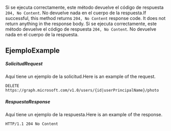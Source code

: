 <span data-ttu-id="3eb73-p102">Si se ejecuta correctamente, este método devuelve el código de respuesta `204, No Content`. No devuelve nada en el cuerpo de la respuesta.</span><span class="sxs-lookup"><span data-stu-id="3eb73-p102">If successful, this method returns `204, No Content` response code. It does not return anything in the response body.</span></span>
Si se ejecuta correctamente, este método devuelve el código de respuesta `204, No Content`. No devuelve nada en el cuerpo de la respuesta.

## <span data-ttu-id="3eb73-123">Ejemplo</span><span class="sxs-lookup"><span data-stu-id="3eb73-123">Example</span></span>
<a id="example" class="xliff"></a>
##### <span data-ttu-id="3eb73-124">Solicitud</span><span class="sxs-lookup"><span data-stu-id="3eb73-124">Request</span></span>
<a id="request" class="xliff"></a>
<span data-ttu-id="3eb73-125">Aquí tiene un ejemplo de la solicitud.</span><span class="sxs-lookup"><span data-stu-id="3eb73-125">Here is an example of the request.</span></span>
<!-- {
  "blockType": "request",
"name": "delete_photo"
}-->
```http
DELETE https://graph.microsoft.com/v1.0/users/{id|userPrincipalName}/photo
```
##### <span data-ttu-id="3eb73-126">Respuesta</span><span class="sxs-lookup"><span data-stu-id="3eb73-126">Response</span></span>
<a id="response" class="xliff"></a>
<span data-ttu-id="3eb73-127">Aquí tiene un ejemplo de la respuesta.</span><span class="sxs-lookup"><span data-stu-id="3eb73-127">Here is an example of the response.</span></span>
<!-- {
  "blockType": "response",
  "truncated": false
} -->
```http
HTTP/1.1 204 No Content
```

<!-- uuid: 8fcb5dbc-d5aa-4681-8e31-b001d5168d79
2015-10-25 14:57:30 UTC -->
<!-- {
  "type": "#page.annotation",
  "description": "Delete photo",
  "keywords": "",
  "section": "documentation",
  "tocPath": ""
}-->
